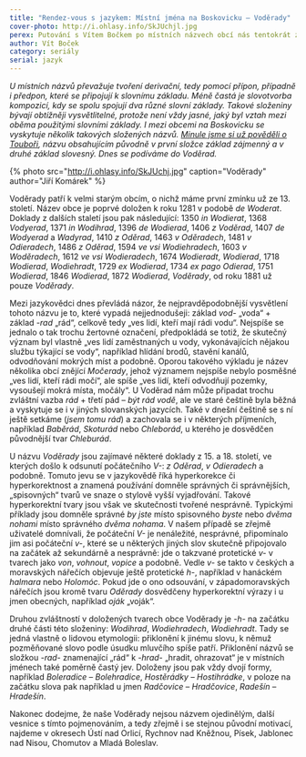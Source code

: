 ```yaml
---
title: "Rendez-vous s jazykem: Místní jména na Boskovicku – Voděrady"
cover-photo: http://i.ohlasy.info/SkJUchjl.jpg
perex: Putování s Vítem Bočkem po místních názvech obcí nás tentokrát zavede do vsi, kde mají rádi vodu. Kdybychom byli hyperkorektní jako v 15–18 století, vydali bychom se do Oděrad.
author: Vít Boček
category: seriály
serial: jazyk
---
```


*U místních názvů převažuje tvoření derivační, tedy pomocí přípon, případně i předpon, které se připojují k slovnímu základu. Méně častá je slovotvorba kompozicí, kdy se spolu spojují dva různé slovní základy. Takové složeniny bývají obtížněji vysvětlitelné, protože není vždy jasné, jaký byl vztah mezi oběma použitými slovními základy. I mezi obcemi na Boskovicku se vyskytuje několik takových složených názvů. [Minule jsme si už pověděli o Touboři](http://www.ohlasy.info/clanky/2017/02/toubor.html), názvu obsahujícím původně v první složce základ zájmenný a v druhé základ slovesný. Dnes se podíváme do Voděrad.*

{% photo src="http://i.ohlasy.info/SkJUchj.jpg" caption="Voděrady" author="Jiří Komárek" %}

Voděrady patří k velmi starým obcím, o nichž máme první zmínku už ze 13. století. Název obce je poprvé doložen k roku 1281 v podobě *de Woderat*. Doklady z dalších staletí jsou pak následující: 1350 *in Wodierat*, 1368 *Vodyerad*, 1371 *in Wodihrad*, 1396 *de Wodierad*, 1406 *z Voděrad*, 1407 *de Wodyerad* a *Wadyrad*, 1410 *z Oděrad*, 1463 *v Oděradech*, 1481 *v Odieradech*, 1486 *z Oděrad*, 1594 *ve vsi Wodiehradech*, 1603 *v Woděradech*, 1612 *ve vsi Wodieradech*, 1674 *Wodieradt*, *Wodierad*, 1718 *Wodierad*, *Wodiehradt*, 1729 *ex Wodierad*, 1734 *ex pago Odierad*, 1751 *Wodierad*, 1846 *Wodierad*, 1872 *Wodierad*, *Voděrady*, od roku 1881 už pouze *Voděrady*.

Mezi jazykovědci dnes převládá názor, že nejpravděpodobnější vysvětlení tohoto názvu je to, které vypadá nejjednodušeji: základ *vod-* „voda“ + základ *-rad* „rád“, celkově tedy „ves lidí, kteří mají rádi vodu“. Nejspíše se jednalo o tak trochu žertovné označení, předpokládá se totiž, že skutečný význam byl vlastně „ves lidí zaměstnaných u vody, vykonávajících nějakou službu týkající se vody“, například hlídání brodů, stavění kanálů, odvodňování mokrých míst a podobně. Oporou takového výkladu je název několika obcí znějící *Močerady*, jehož významem nejspíše nebylo posměšné „ves lidí, kteří rádi močí“, ale spíše „ves lidí, kteří odvodňují pozemky, vysoušejí mokrá místa, močály“. U Voděrad nám může připadat trochu zvláštní vazba *rád* + třetí pád – *být rád vodě*, ale ve staré češtině byla běžná a vyskytuje se i v jiných slovanských jazycích. Také v dnešní češtině se s ní ještě setkáme (*jsem tomu rád*) a zachovala se i v některých příjmeních, například *Baběrád*, *Skoturád* nebo *Chleborád*, u kterého je dosvědčen původnější tvar *Chleburád*.

U názvu *Voděrady* jsou zajímavé některé doklady z 15. a 18. století, ve kterých došlo k odsunutí počátečního *V-*: *z Oděrad*, *v Odieradech* a podobně. Tomuto jevu se v jazykovědě říká hyperkorekce či hyperkorektnost a znamená používání domněle správných či správnějších, „spisovných“ tvarů ve snaze o stylově vyšší vyjadřování. Takové hyperkorektní tvary jsou však ve skutečnosti tvořené nesprávně. Typickými příklady jsou domněle správné *by jste* místo spisovného *byste* nebo *dvěma nohami* místo správného *dvěma nohama*. V našem případě se zřejmě uživatelé domnívali, že počáteční *V-* je nenáležité, nesprávné, připomínalo jim asi počáteční *v-*, které se u některých jiných slov skutečně připojovalo na začátek až sekundárně a nesprávně: jde o takzvané protetické *v-* v tvarech jako *von*, *vohnout*, *vopice* a podobně. Vedle *v-* se takto v českých a moravských nářečích objevuje ještě protetické *h-*, například v hanáckém *halmara* nebo *Holomóc*. Pokud jde o ono odsouvání, v západomoravských nářečích jsou kromě tvaru *Oděrady* dosvědčeny hyperkorektní výrazy i u jmen obecných, například *oják* „voják“.

Druhou zvláštností v doložených tvarech obce Voděrady je *-h-* na začátku druhé části této složeniny: *Wodihrad*, *Wodiehradech*, *Wodiehradt*. Tady se jedná vlastně o lidovou etymologii: přiklonění k jinému slovu, k němuž pozměňované slovo podle úsudku mluvčího spíše patří. Přiklonění názvů se složkou *-rad-* znamenající „rád“ k *-hrad-* „hradit, ohrazovat“ je v místních jménech také poměrně častý jev. Doloženy jsou pak vždy dvojí formy, například *Boleradice* – *Bolehradice*, *Hostěrádky* – *Hostihrádke*, v poloze na začátku slova pak například u jmen *Radčovice* – *Hradčovice*, *Radešín* – *Hradešín*.

Nakonec dodejme, že naše Voděrady nejsou názvem ojedinělým, další vesnice s tímto pojmenováním, a tedy zřejmě i se stejnou původní motivací, najdeme v okresech Ústí nad Orlicí, Rychnov nad Kněžnou, Písek, Jablonec nad Nisou, Chomutov a Mladá Boleslav.
